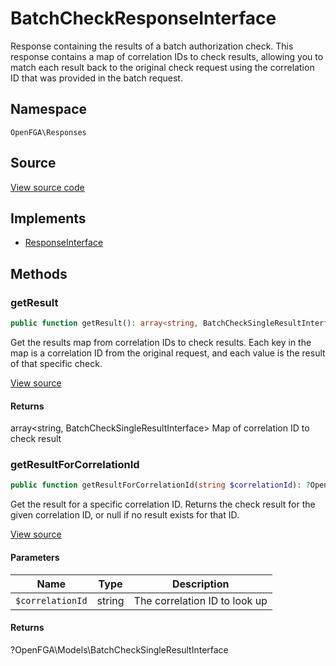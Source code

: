 # BatchCheckResponseInterface

Response containing the results of a batch authorization check. This response contains a map of correlation IDs to check results, allowing you to match each result back to the original check request using the correlation ID that was provided in the batch request.

## Namespace
`OpenFGA\Responses`

## Source
[View source code](https://github.com/evansims/openfga-php/blob/main/src/Responses/BatchCheckResponseInterface.php)

## Implements
* [ResponseInterface](ResponseInterface.md)



## Methods
### getResult


```php
public function getResult(): array<string, BatchCheckSingleResultInterface>
```

Get the results map from correlation IDs to check results. Each key in the map is a correlation ID from the original request, and each value is the result of that specific check.

[View source](https://github.com/evansims/openfga-php/blob/main/src/Responses/BatchCheckResponseInterface.php#L29)


#### Returns
array&lt;string, BatchCheckSingleResultInterface&gt;
 Map of correlation ID to check result

### getResultForCorrelationId


```php
public function getResultForCorrelationId(string $correlationId): ?OpenFGA\Models\BatchCheckSingleResultInterface
```

Get the result for a specific correlation ID. Returns the check result for the given correlation ID, or null if no result exists for that ID.

[View source](https://github.com/evansims/openfga-php/blob/main/src/Responses/BatchCheckResponseInterface.php#L40)

#### Parameters
| Name | Type | Description |
|------|------|-------------|
| `$correlationId` | string | The correlation ID to look up |

#### Returns
?OpenFGA\Models\BatchCheckSingleResultInterface

